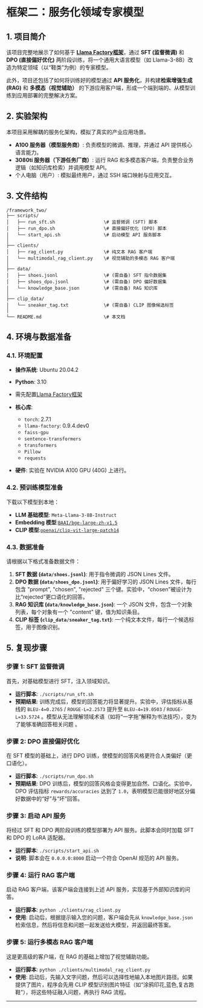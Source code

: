 # 框架二：服务化领域专家模型

## 1. 项目简介
该项目完整地展示了如何基于 **[Llama Factory框架](https://github.com/hiyouga/LLaMA-Factory)**，通过 **SFT (监督微调)** 和 **DPO (直接偏好优化)** 两阶段训练，将一个通用大语言模型（如 Llama-3-8B）改造为特定领域（以“鞋类”为例）的专家模型。

此外，项目还包括了如何将训练好的模型通过 **API 服务化**，并构建**检索增强生成 (RAG)** 和 **多模态（视觉辅助）** 的下游应用客户端，形成一个端到端的、从模型训练到应用部署的完整解决方案。

## 2. 实验架构
本项目采用解耦的服务化架构，模拟了真实的产业应用场景。
- **A100 服务器（模型服务商）**: 负责模型的微调、推理，并通过 API 提供核心语言能力。
- **3080ti 服务器（下游任务厂商）**: 运行 RAG 和多模态客户端，负责整合业务逻辑（如知识库检索）并调用模型 API。
- 个人电脑（用户）: 模拟最终用户，通过 SSH 端口映射与应用交互。

## 3. 文件结构

```
/framework_two/
├── scripts/
│   ├── run_sft.sh                  \# 监督微调 (SFT) 脚本
│   ├── run_dpo.sh                  \# 直接偏好优化 (DPO) 脚本
│   └── start_api.sh                \# 启动模型 API 服务脚本
│
├── clients/
│   ├── rag_client.py               \# 纯文本 RAG 客户端
│   └── multimodal_rag_client.py    \# 视觉辅助的多模态 RAG 客户端
│
├── data/
│   ├── shoes.jsonl                 \# (需自备) SFT 指令数据集
│   ├── shoes_dpo.jsonl             \# (需自备) DPO 偏好数据集
│   └── knowledge_base.json         \# (需自备) RAG 知识库
│
├── clip_data/
│   └── sneaker_tag.txt             \# (需自备) CLIP 图像候选标签
│
└── README.md                       \# 本文档

````

## 4. 环境与数据准备

### 4.1. 环境配置

- **操作系统**: Ubuntu 20.04.2 
-  **Python**: 3.10 
-  需先配置[Llama Factory框架](https://github.com/hiyouga/LLaMA-Factory)
- **核心库**:
    -  `torch`: 2.7.1 
    -  `llama-factory`: 0.9.4.dev0
    - `faiss-gpu`
    - `sentence-transformers`
    - `transformers`
    - `Pillow`
    - `requests`

-  **硬件**: 实验在 NVIDIA A100 GPU (40G) 上进行。

### 4.2. 预训练模型准备

下载以下模型到本地：
- **LLM 基础模型**: `Meta-Llama-3-8B-Instruct`
- **Embedding 模型**:[`BAAI/bge-large-zh-v1.5`](https://huggingface.co/BAAI/bge-large-zh)
- **CLIP 模型**:[`openai/clip-vit-large-patch14`](https://huggingface.co/openai/clip-vit-large-patch14)

### 4.3. 数据准备

请根据以下格式准备数据文件：

1.  **SFT 数据 (`data/shoes.jsonl`)**: 用于指令微调的 JSON Lines 文件。
2.   **DPO 数据 (`data/shoes_dpo.jsonl`)**: 用于偏好学习的 JSON Lines 文件，每行包含 "prompt", "chosen", "rejected" 三个键。实验中，“chosen”被设计为比“rejected”更口语化的回答。
3.   **RAG 知识库 (`data/knowledge_base.json`)**: 一个 JSON 文件，包含一个对象列表，每个对象有一个 "content" 键，值为知识条目。
4.   **CLIP 标签 (`clip_data/sneaker_tag.txt`)**: 一个纯文本文件，每行一个候选标签，用于图像识别。

## 5. 复现步骤

### 步骤 1: SFT 监督微调

首先，对基础模型进行 SFT，注入领域知识。

- **运行脚本**: `./scripts/run_sft.sh`
-  **预期结果**: 训练完成后，模型的回答能力将显著提升。实验中，评估指标从基线的 `BLEU-4=0.2765` / `ROUGE-L=2.2573`  提升至 `BLEU-4=19.0503` / `ROUGE-L=33.5724` 。模型从无法理解领域术语（如将“一字拖”解释为书法技巧），变为了能够准确回答相关问题 。

### 步骤 2: DPO 直接偏好优化

在 SFT 模型的基础上，进行 DPO 训练，使模型的回答风格更符合人类偏好（更口语化）。

- **运行脚本**: `./scripts/run_dpo.sh`
-  **预期结果**: DPO 训练后，模型的回答风格会变得更加自然、口语化。实验中，DPO 评估指标 `rewards/accuracies` 达到了 `1.0`，表明模型已能很好地区分偏好数据中的“好”与“坏”回答。

### 步骤 3: 启动 API 服务

将经过 SFT 和 DPO 两阶段训练的模型部署为 API 服务。此脚本会同时加载 SFT 和 DPO 的 LoRA 适配器。

- **运行脚本**: `./scripts/start_api.sh`
-  **说明**: 脚本会在 `0.0.0.0:8000` 启动一个符合 OpenAI 规范的 API 服务。

### 步骤 4: 运行 RAG 客户端

启动 RAG 客户端，该客户端会连接到上述 API 服务，实现基于外部知识库的问答。

- **运行脚本**: `python ./clients/rag_client.py`
-  **使用**: 启动后，根据提示输入您的问题，客户端会先从 `knowledge_base.json` 检索信息，然后将信息和问题一起发送给大模型，并返回最终答案。

### 步骤 5: 运行多模态 RAG 客户端

这是更高级的客户端，在 RAG 的基础上增加了视觉辅助功能。

- **运行脚本**: `python ./clients/multimodal_rag_client.py`
-  **使用**: 启动后，先输入文字问题，然后可以选择性地输入本地图片路径。如果提供了图片，程序会先用 CLIP 模型识别图片特征（如“涂鸦印花,蓝色,复古跑鞋”），将这些特征融入问题，再执行 RAG 流程。

---

